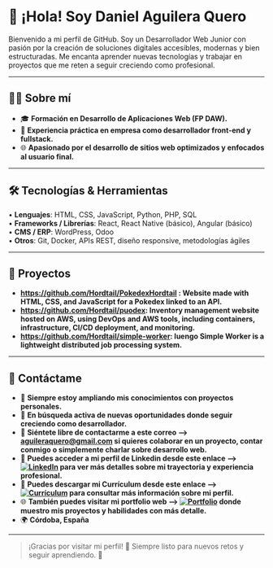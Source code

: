 # 👋 ¡Hola! Soy Daniel Aguilera Quero

Bienvenido a mi perfil de GitHub. Soy un Desarrollador Web Junior con pasión por la creación de soluciones digitales accesibles, modernas y bien estructuradas. Me encanta aprender nuevas tecnologías y trabajar en proyectos que me reten a seguir creciendo como profesional.

---

## 👨‍💻 Sobre mí

- 🎓 **Formación en Desarrollo de Aplicaciones Web (FP DAW).**
- 💼 **Experiencia práctica en empresa como desarrollador front-end y fullstack.**
- 🌐 **Apasionado por el desarrollo de sitios web optimizados y enfocados al usuario final.**

---

## 🛠️ Tecnologías & Herramientas

• **Lenguajes**: HTML, CSS, JavaScript, Python, PHP, SQL  
• **Frameworks / Librerías**: React, React Native (básico), Angular (básico)  
• **CMS / ERP**: WordPress, Odoo  
• **Otros**: Git, Docker, APIs REST, diseño responsive, metodologías ágiles

---

## 💼 Proyectos

- **https://github.com/Hordtail/PokedexHordtail : Website made with HTML, CSS, and JavaScript for a Pokedex linked to an API.**
- **https://github.com/Hordtail/puodex: Inventory management website hosted on AWS, using DevOps and AWS tools, including containers, infrastructure, CI/CD deployment, and monitoring.**
- **https://github.com/Hordtail/simple-worker: luengo Simple Worker is a lightweight distributed job processing system.**
---

## 🚀 Contáctame

- 🌱 **Siempre estoy ampliando mis conocimientos con proyectos personales.**
- 💼 **En búsqueda activa de nuevas oportunidades donde seguir creciendo como desarrollador.**
- 📧 **Siéntete libre de contactarme a este correo --> aguileraquero@gmail.com si quieres colaborar en un proyecto, contar conmigo o simplemente charlar sobre desarrollo web.**
- 🔗 **Puedes acceder a mi perfil de Linkedin desde este enlace --> [![LinkedIn](https://img.shields.io/badge/LinkedIn-blue?style=flat&logo=linkedin)](https://www.linkedin.com/in/danielaguileraquero/) para ver más detalles sobre mi trayectoria y experiencia profesional.**
- 📄 **Puedes descargar mi Currículum desde este enlace --> [![Currículum](https://img.shields.io/badge/Currículum-blue?style=flat&logo=adobeacrobatreader)](https://drive.google.com/your-link) para consultar más información sobre mi perfil.**
- 🌐 **También puedes visitar mi portfolio web --> [![Portfolio](https://img.shields.io/badge/Portfolio-blue?style=flat&logo=web)](https://tusitio.com) donde muestro mis proyectos y habilidades con más detalle.**
- 🌍 **Córdoba, España**
---

> ¡Gracias por visitar mi perfil! 🙌
> Siempre listo para nuevos retos y seguir aprendiendo. 🚀
